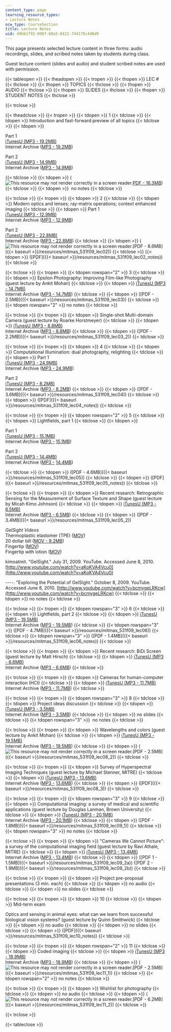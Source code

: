 ```yaml
---
content_type: page
learning_resource_types:
- Lecture Notes
ocw_type: CourseSection
title: Lecture Notes
uid: 49bb1f92-0987-68a5-8422-744178c448d9
---
```


This page presents selected lecture content in three forms: audio recordings, slides, and scribed notes taken by students during class.

Guest lecture content (slides and audio) and student scribed notes are used with permission.

{{< tableopen >}}
{{< theadopen >}}
{{< tropen >}}
{{< thopen >}}
LEC #
{{< thclose >}}
{{< thopen >}}
TOPICS
{{< thclose >}}
{{< thopen >}}
AUDIO
{{< thclose >}}
{{< thopen >}}
SLIDES
{{< thclose >}}
{{< thopen >}}
STUDENT NOTES
{{< thclose >}}

{{< trclose >}}

{{< theadclose >}}
{{< tropen >}}
{{< tdopen >}}
1
{{< tdclose >}}
{{< tdopen >}}
Introduction and fast-forward preview of all topics
{{< tdclose >}}
{{< tdopen >}}


Part 1  
[iTunesU (MP3 - 19.2MB)](https://itunes.apple.com/us/itunes-u/id1071310889)  
Internet Archive ([MP3 - 19.2MB](http://www.archive.org/download/MITMAS_531F09/MITMAS_531F09_lec01_1.mp3))

Part 2  
[iTunesU (MP3 - 14.9MB)](https://itunes.apple.com/us/itunes-u/id1071310889)  
Internet Archive ([MP3 - 14.9MB](http://www.archive.org/download/MITMAS_531F09/MITMAS_531F09_lec01_2.mp3))


{{< tdclose >}}
{{< tdopen >}}
(![This resource may not render correctly in a screen reader.](/images/inacessible.gif)[PDF - 16.3MB](/ans7870/MAS/MAS.531/F09/LECTURE/MITMAS_531F09_lec01.pdf))
{{< tdclose >}}
{{< tdopen >}}
 no notes
{{< tdclose >}}

{{< trclose >}}
{{< tropen >}}
{{< tdopen >}}
2
{{< tdclose >}}
{{< tdopen >}}
Modern optics and lenses; ray-matrix operations; context enhanced imaging
{{< tdclose >}}
{{< tdopen >}}
Part 1  
[iTunesU (MP3 - 12.9MB)](https://itunes.apple.com/us/itunes-u/id1071310889)  
Internet Archive ([MP3 - 12.9MB](http://www.archive.org/download/MITMAS_531F09/MITMAS_531F09_lec02_1.mp3))  
  
Part 2  
[iTunesU (MP3 - 22.8MB)](https://itunes.apple.com/us/itunes-u/id1071310889)  
Internet Archive ([MP3 - 22.8MB](http://www.archive.org/download/MITMAS_531F09/MITMAS_531F09_lec02_2.mp3))
{{< tdclose >}}
{{< tdopen >}}
(![This resource may not render correctly in a screen reader.](/images/inacessible.gif)[PDF - 8.6MB]({{< baseurl >}}/resources/mitmas_531f09_lec02))
{{< tdclose >}}
{{< tdopen >}}
([PDF]({{< baseurl >}}/resources/mitmas_531f09_lec02_notes))
{{< tdclose >}}

{{< trclose >}}
{{< tropen >}}
{{< tdopen rowspan="2" >}}
3
{{< tdclose >}}
{{< tdopen >}}
Epsilon Photography: Improving Film-like Photography (guest lecture by Ankit Mohan)
{{< tdclose >}}
{{< tdopen >}}
[iTunesU (MP3 - 14.7MB)](https://itunes.apple.com/us/itunes-u/id1071310889)  
Internet Archive ([MP3 - 14.7MB](http://www.archive.org/download/MITMAS_531F09/MITMAS_531F09_lec03_1.mp3))
{{< tdclose >}}
{{< tdopen >}}
([PDF - 2.5MB]({{< baseurl >}}/resources/mitmas_531f09_lec03))
{{< tdclose >}}
{{< tdopen rowspan="2" >}}
no notes
{{< tdclose >}}

{{< trclose >}}
{{< tropen >}}
{{< tdopen >}}
Single-shot Multi-domain Camera (guest lecture by Roarke Horstmeyer)
{{< tdclose >}}
{{< tdopen >}}
[iTunesU (MP3 - 8.8MB)](https://itunes.apple.com/us/itunes-u/id1071310889)  
Internet Archive ([MP3 - 8.8MB](http://www.archive.org/download/MITMAS_531F09/MITMAS_531F09_lec03_2.mp3))
{{< tdclose >}}
{{< tdopen >}}
([PDF - 2.2MB]({{< baseurl >}}/resources/mitmas_531f09_lec03_2))
{{< tdclose >}}

{{< trclose >}}
{{< tropen >}}
{{< tdopen >}}
4
{{< tdclose >}}
{{< tdopen >}}
Computational Illumination: dual photography, relighting
{{< tdclose >}}
{{< tdopen >}}
Part 1  
[iTunesU (MP3 - 24.9MB)](https://itunes.apple.com/us/itunes-u/id1071310889)  
Internet Archive ([MP3 - 24.9MB](http://www.archive.org/download/MITMAS_531F09/MITMAS_531F09_lec04_1.mp3))  
  
Part 2  
[iTunesU (MP3 - 8.2MB)](https://itunes.apple.com/us/itunes-u/id1071310889)  
Internet Archive ([MP3 - 8.2MB](http://www.archive.org/download/MITMAS_531F09/MITMAS_531F09_lec04_2.mp3))
{{< tdclose >}}
{{< tdopen >}}
([PDF - 3.6MB]({{< baseurl >}}/resources/mitmas_531f09_lec04))
{{< tdclose >}}
{{< tdopen >}}
([PDF]({{< baseurl >}}/resources/mitmas_531f09_lec04_notes))
{{< tdclose >}}

{{< trclose >}}
{{< tropen >}}
{{< tdopen rowspan="2" >}}
5
{{< tdclose >}}
{{< tdopen >}}
Lightfields, part 1
{{< tdclose >}}
{{< tdopen >}}


Part 1  
[iTunesU (MP3 - 15.1MB)](https://itunes.apple.com/us/itunes-u/id1071310889)  
Internet Archive ([MP3 -](http://www.archive.org/download/MITMAS_531F09/MITMAS_531F09_lec05_1.mp3) [15.1](http://www.archive.org/download/MITMAS_531F09/MITMAS_531F09_lec05_1.mp3)[MB](http://www.archive.org/download/MITMAS_531F09/MITMAS_531F09_lec05_1.mp3))

  
Part 2  
[iTunesU (MP3 - 14.4MB)](https://itunes.apple.com/us/itunes-u/id1071310889)  
Internet Archive ([MP3 -](http://www.archive.org/download/MITMAS_531F09/MITMAS_531F09_lec05_2.mp3) [14.4](http://www.archive.org/download/MITMAS_531F09/MITMAS_531F09_lec05_2.mp3)[MB](http://www.archive.org/download/MITMAS_531F09/MITMAS_531F09_lec05_2.mp3))


{{< tdclose >}}
{{< tdopen >}}
([PDF - 4.6MB]({{< baseurl >}}/resources/mitmas_531f09_lec05))
{{< tdclose >}}
{{< tdopen >}}
([PDF]({{< baseurl >}}/resources/mitmas_531f09_lec05_notes))
{{< tdclose >}}

{{< trclose >}}
{{< tropen >}}
{{< tdopen >}}
Recent research: Retrographic Sensing for the Measurement of Surface Texture and Shape (guest lecture by Micah Kimo Johnson)
{{< tdclose >}}
{{< tdopen >}}
[iTunesU (MP3 - 6.5MB)](https://itunes.apple.com/us/itunes-u/id1071310889)  
Internet Archive ([MP3 - 6.5MB](http://www.archive.org/download/MITMAS_531F09/MITMAS_531F09_lec05_3.mp3))
{{< tdclose >}}
{{< tdopen >}}
([PDF - 3.4MB]({{< baseurl >}}/resources/mitmas_531f09_lec05_2))  
  
_GelSight Videos_  
Thermoplastic elastomer (TPE) ([MOV](/ans7870/MAS/MAS.531/F09/LECTURE/lec05_tpe.mov))  
20 dollar bill ([MOV - 9.2MB](/ans7870/MAS/MAS.531/F09/LECTURE/lec05_20.mov))  
Fingertip ([MOV](/ans7870/MAS/MAS.531/F09/LECTURE/lec05_finger.mov))  
Fingertip with lotion ([MOV](/ans7870/MAS/MAS.531/F09/LECTURE/lec05_finger2.mov))  
  
kimoatmit. "GelSight." July 31, 2009. YouTube. Accessed June 8, 2010. [http://www.youtube.com/watch?v=aKoKVA4Vcu0](http://www.youtube.com/watch?v=aKoKVA4Vcu0)  
  
\----. "Exploring the Potential of GelSight." October 8, 2009. YouTube. Accessed June 8, 2010. [http://www.youtube.com/watch?v=bcmygeLRKcw](http://www.youtube.com/watch?v=bcmygeLRKcw)
{{< tdclose >}}
{{< tdopen >}}
no notes
{{< tdclose >}}

{{< trclose >}}
{{< tropen >}}
{{< tdopen rowspan="3" >}}
6
{{< tdclose >}}
{{< tdopen >}}
Lightfields, part 2
{{< tdclose >}}
{{< tdopen >}}
[iTunesU (MP3 - 19.5MB)](https://itunes.apple.com/us/itunes-u/id1071310889)  
Internet Archive ([MP3 - 19.5MB](http://www.archive.org/download/MITMAS_531F09/MITMAS_531F09_lec06_1.mp3))
{{< tdclose >}}
{{< tdopen rowspan="3" >}}
([PDF - 4.7MB]({{< baseurl >}}/resources/mitmas_531f09_lec06))
{{< tdclose >}}
{{< tdopen rowspan="3" >}}
([PDF - 1.4MB]({{< baseurl >}}/resources/mitmas_531f09_lec06_notes))
{{< tdclose >}}

{{< trclose >}}
{{< tropen >}}
{{< tdopen >}}
Recent research: BiDi Screen (guest lecture by Matt Hirsch)
{{< tdclose >}}
{{< tdopen >}}
[iTunesU (MP3 - 6.6MB)](https://itunes.apple.com/us/itunes-u/id1071310889)  
Internet Archive ([MP3 - 6.6MB](http://www.archive.org/download/MITMAS_531F09/MITMAS_531F09_lec06_2.mp3))
{{< tdclose >}}

{{< trclose >}}
{{< tropen >}}
{{< tdopen >}}
Cameras for human-computer interaction (HCI)
{{< tdclose >}}
{{< tdopen >}}
[iTunesU (MP3 - 11.7MB)](https://itunes.apple.com/us/itunes-u/id1071310889)  
Internet Archive ([MP3 - 11.7MB](http://www.archive.org/download/MITMAS_531F09/MITMAS_531F09_lec06_3.mp3))
{{< tdclose >}}

{{< trclose >}}
{{< tropen >}}
{{< tdopen rowspan="3" >}}
8
{{< tdclose >}}
{{< tdopen >}}
Project ideas discussion
{{< tdclose >}}
{{< tdopen >}}
[iTunesU (MP3 - 3.5MB)](https://itunes.apple.com/us/itunes-u/id1071310889)  
Internet Archive ([MP3 - 3.5MB](http://www.archive.org/download/MITMAS_531F09/MITMAS_531F09_lec08_1.mp3))
{{< tdclose >}}
{{< tdopen >}}
no slides
{{< tdclose >}}
{{< tdopen rowspan="3" >}}
 no notes
{{< tdclose >}}

{{< trclose >}}
{{< tropen >}}
{{< tdopen >}}
Wavelengths and colors (guest lecture by Ankit Mohan)
{{< tdclose >}}
{{< tdopen >}}
[iTunesU (MP3 - 19.5MB)](https://itunes.apple.com/us/itunes-u/id1071310889)  
Internet Archive ([MP3 - 19.5MB](http://www.archive.org/download/MITMAS_531F09/MITMAS_531F09_lec08_2.mp3))
{{< tdclose >}}
{{< tdopen >}}
(![This resource may not render correctly in a screen reader.](/images/inacessible.gif)[PDF - 2.5MB]({{< baseurl >}}/resources/mitmas_531f09_lec08_2))
{{< tdclose >}}

{{< trclose >}}
{{< tropen >}}
{{< tdopen >}}
Survey of Hyperspectral Imaging Techniques (guest lecture by Michael Stenner, MITRE)
{{< tdclose >}}
{{< tdopen >}}
[iTunesU (MP3 - 13.6MB)](https://itunes.apple.com/us/itunes-u/id1071310889)  
Internet Archive ([MP3 -](http://www.archive.org/download/MITMAS_531F09/MITMAS_531F09_lec08_3.mp3) [13.6](http://www.archive.org/download/MITMAS_531F09/MITMAS_531F09_lec08_3.mp3)[MB](http://www.archive.org/download/MITMAS_531F09/MITMAS_531F09_lec08_3.mp3))
{{< tdclose >}}
{{< tdopen >}}
([PDF]({{< baseurl >}}/resources/mitmas_531f09_lec08_3))
{{< tdclose >}}

{{< trclose >}}
{{< tropen >}}
{{< tdopen rowspan="3" >}}
9
{{< tdclose >}}
{{< tdopen >}}
Computational imaging: a survey of medical and scientific applications (guest lecture by Douglas Lanman, Brown University)
{{< tdclose >}}
{{< tdopen >}}
[iTunesU (MP3 - 20.1MB)](https://itunes.apple.com/us/itunes-u/id1071310889)  
Internet Archive ([MP3 - 20.1MB](http://www.archive.org/download/MITMAS_531F09/MITMAS_531F09_lec09_1.mp3))
{{< tdclose >}}
{{< tdopen >}}
([PDF - 1.8MB]({{< baseurl >}}/resources/mitmas_531f09_lec09_1))
{{< tdclose >}}
{{< tdopen rowspan="3" >}}
no notes
{{< tdclose >}}

{{< trclose >}}
{{< tropen >}}
{{< tdopen >}}
"Cameras We Cannot Picture": a survey of the computational imaging field (guest lecture by Ravi Athale, MITRE)
{{< tdclose >}}
{{< tdopen >}}
[iTunesU (MP3 - 13.4MB)](https://itunes.apple.com/us/itunes-u/id1071310889)  
Internet Archive ([MP3 - 13.4MB](http://www.archive.org/download/MITMAS_531F09/MITMAS_531F09_lec09_2.mp3))
{{< tdclose >}}
{{< tdopen >}}
([PDF 1 - 1.5MB]({{< baseurl >}}/resources/mitmas_531f09_lec09_2a)) ([PDF 2 - 1.9MB]({{< baseurl >}}/resources/mitmas_531f09_lec09_2b))
{{< tdclose >}}

{{< trclose >}}
{{< tropen >}}
{{< tdopen >}}
Project pre-proposal presentations (3 min. each)
{{< tdclose >}}
{{< tdopen >}}
no audio
{{< tdclose >}}
{{< tdopen >}}
no slides
{{< tdclose >}}

{{< trclose >}}
{{< tropen >}}
{{< tdopen >}}
10
{{< tdclose >}}
{{< tdopen >}}
Mid-term exam  
  
Optics and sensing in animal eyes: what can we learn from successful biological vision systems? (guest lecture by Quinn Smithwick)
{{< tdclose >}}
{{< tdopen >}}
no audio
{{< tdclose >}}
{{< tdopen >}}
no slides
{{< tdclose >}}
{{< tdopen >}}
([PDF]({{< baseurl >}}/resources/mitmas_531f09_lec10_notes))
{{< tdclose >}}

{{< trclose >}}
{{< tropen >}}
{{< tdopen rowspan="2" >}}
11
{{< tdclose >}}
{{< tdopen >}}
Coded imaging
{{< tdclose >}}
{{< tdopen >}}
[iTunesU (MP3 - 18.9MB)](https://itunes.apple.com/us/itunes-u/id1071310889)  
Internet Archive ([MP3 - 18.9MB](http://www.archive.org/download/MITMAS_531F09/MITMAS_531F09_lec11.mp3))
{{< tdclose >}}
{{< tdopen >}}
(![This resource may not render correctly in a screen reader.](/images/inacessible.gif)[PDF - 2.5MB]({{< baseurl >}}/resources/mitmas_531f09_lec11_1))
{{< tdclose >}}
{{< tdopen rowspan="2" >}}
no notes
{{< tdclose >}}

{{< trclose >}}
{{< tropen >}}
{{< tdopen >}}
Wishlist for photography
{{< tdclose >}}
{{< tdopen >}}
no audio
{{< tdclose >}}
{{< tdopen >}}
(![This resource may not render correctly in a screen reader.](/images/inacessible.gif)[PDF - 6.2MB]({{< baseurl >}}/resources/mitmas_531f09_lec11_2))
{{< tdclose >}}

{{< trclose >}}

{{< tableclose >}}
